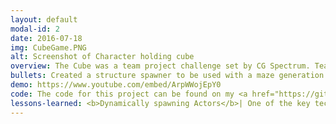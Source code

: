 ```yaml
---
layout: default
modal-id: 2
date: 2016-07-18
img: CubeGame.PNG
alt: Screenshot of Character holding cube
overview: The Cube was a team project challenge set by CG Spectrum. Teamed up with a game designer, we set out designing and creating a game that would push the boundaries on what we already knew. This was my first game project in Unreal Engine and thus was also my 1st attempt at implementing an algorithm to dynamically spawn actors within the engine. This experience presented both challenges and opportunities for growth as I navigated the intricacies of Unreal Engine and honed my skills in algorithmic implementation.
bullets: Created a structure spawner to be used with a maze generation algorithm, Programmed a maze generation algorithm using loop erased walk (wilsons algorithm), Configured a ball object to be able to move through the maze based on rotation, Created player controls to move the ball by tilting the maze, Created end portal which when activated changed the level to the end game screen, Taught designer parts of the unreal engine and gave simple tasks to showcase learning opportunities
demo: https://www.youtube.com/embed/ArpWWojEpY0
code: The code for this project can be found on my <a href="https://github.com/Charlie-duffett/BallInHoop">Github</a>
lessons-learned: <b>Dynamically spawning Actors</b>| One of the key technical challenges I tackled during the project was learning how to spawn in actors dynamically. This required me to take a step into the dark and learn how different parts of the engine worked that I hadnt seen before. I managed to successfully implemented this which is one of the key highlights of the project, <b>Maze Generation with Loop Erased Walk Alorithm</b>| Reflecting on the project_ I gained valuable experience in maze generation techniques_ mainly through my implementation of the loop erased walk algorithm. Learning this has expanded my understanding of procedural content generation and its applications in game development, <b>Importance of Bettter Control Design</b>| In hindsight_ we should have spent more time refining the controls and the feel of moving the maze around_ as the final game had lackluster and frustrating controls. This led to the game not being as enjoyable as it could have been. Although the game is technically sound_ the controls were a significant drawback. If given the opportunity to redo the project_ I would allocate more time to ensure that the controls are satisfying and contribute positively to the overall gameplay experience
---
```

